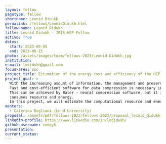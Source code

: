```yaml
---
layout: fellow
pagetype: fellow
shortname: Leonid Didukh
permalink: /fellows/LeonidDidukh.html
fellow-name: Leonid Didukh
title: Leonid Didukh - IRIS-HEP Fellow
active: True
dates:
  start: 2023-06-05
  end: 2023-09-15
photo: /assets/images/team/fellows-2023/Leonid-Didukh.jpg
institution:
e-mail: ledidukh@gmail.com
focus-area: ssc
project_title: Estimation of the energy cost and efficiency of the HEP data compression ML algorithm (Baler)
project_goal: >
  With the increasing amount of information, the management and preservation of research data become memory and energy costly.
  Fast and cost-efficient software for data compression is necessary in order to resolve this problem.
  This can be achieved by Baler - neural compression software, but it is required to have the information and understanding of how the software allocates and
  consumes resource and energy.
  In this project, we will estimate the computational resource and energy consumption of the Baler framework.
mentors:
  - Caterina Doglioni (Lund University)
proposal: /assets/pdf/fellows-2023/fellows-2023/proposal_leonid_didukh.pdf
linkedin-profile: https://www.linkedin.com/in/ledidukh/
github-username: neogyk
presentation:
current_status:
---
```

